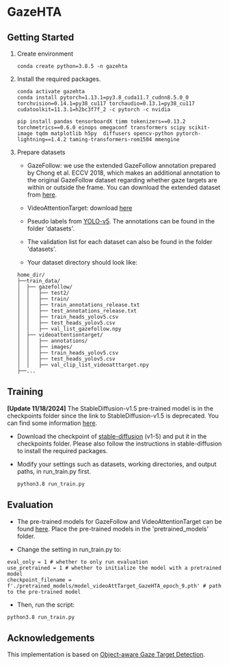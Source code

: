 # GazeHTA
## Getting Started 

1. Create environment

    ```
    conda create python=3.8.5 -n gazehta
    ```

2. Install the required packages.

    ```
    conda activate gazehta
    conda install pytorch=1.13.1=py3.8_cuda11.7_cudnn8.5.0_0 torchvision=0.14.1=py38_cu117 torchaudio=0.13.1=py38_cu117 cudatoolkit=11.3.1=h2bc3f7f_2 -c pytorch -c nvidia
    
    pip install pandas tensorboardX timm tokenizers==0.13.2 torchmetrics==0.6.0 einops omegaconf transformers scipy scikit-image tqdm matplotlib h5py  diffusers opencv-python pytorch-lightning==1.4.2 taming-transformers-rom1504 mmengine 
    ```
    

3. Prepare datasets

    * GazeFollow: we use the extended GazeFollow annotation prepared by Chong et al. ECCV 2018, which makes an additional annotation to the original GazeFollow dataset regarding whether gaze targets are within or outside the frame. You can download the extended dataset from [here](https://www.dropbox.com/s/3ejt9pm57ht2ed4/gazefollow_extended.zip?e=1&dl=0).
    
    * VideoAttentionTarget: download [here](https://www.dropbox.com/s/8ep3y1hd74wdjy5/videoattentiontarget.zip?e=1&dl=0)
    
    * Pseudo labels from [YOLO-v5](https://github.com/xinsuinizhuan/yolov5-head-detector). The annotations can be found in the folder 'datasets'.
    
    * The validation list for each dataset can also be found in the folder 'datasets'.

    * Your dataset directory should look like:
    
    ```
    home_dir/
    ├──train_data/
    │  ├── gazefollow/
    │  │   ├── test2/
    │  │   ├── train/
    │  │   ├── train_annotations_release.txt
    │  │   ├── test_annotations_release.txt
    │  │   ├── train_heads_yolov5.csv
    │  │   ├── test_heads_yolov5.csv
    │  │   ├── val_list_gazefollow.npy
    │  ├── videoattentiontarget/
    │  │   ├── annotations/
    │  │   ├── images/
    │  │   ├── train_heads_yolov5.csv
    │  │   ├── test_heads_yolov5.csv
    │  │   ├── val_clip_list_videoatttarget.npy
    ├──...
    ```


## Training

**[Update 11/18/2024]**
The StableDiffusion-v1.5 pre-trained model is in the checkpoints folder since the link to StableDiffusion-v1.5 is deprecated. You can find some information [here](https://huggingface.co/stable-diffusion-v1-5/stable-diffusion-v1-5).

* Download the checkpoint of [stable-diffusion](https://github.com/runwayml/stable-diffusion) (v1-5) and put it in the checkpoints folder. Please also follow the instructions in stable-diffusion to install the required packages.


* Modify your settings such as datasets, working directories, and output paths, in run_train.py first. 

    ```
    python3.8 run_train.py
    ```

## Evaluation

* The pre-trained models for GazeFollow and VideoAttentionTarget can be found [here](https://drive.google.com/drive/folders/1s80QqLELewJy0qZLfjHGWTqo5PGlHYeM?usp=sharing). Place the pre-trained models in the 'pretrained_models' folder.

* Change the setting in run_train.py to:

```
eval_only = 1 # whether to only run evaluation
use_pretrained = 1 # whether to initialize the model with a pretrained model
checkpoint_filename =  f'./pretrained_models/model_videoAttTarget_GazeHTA_epoch_9.pth' # path to the pre-trained model
```
* Then, run the script:

```
python3.8 run_train.py
```

## Acknowledgements
This implementation is based on [Object-aware Gaze Target Detection](https://github.com/francescotonini/object-aware-gaze-target-detection).
